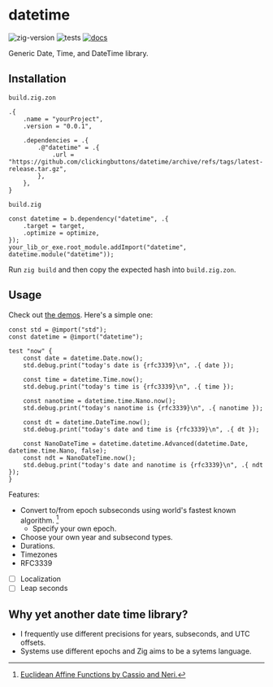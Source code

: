 # datetime

![zig-version](https://img.shields.io/badge/dynamic/yaml?url=https%3A%2F%2Fraw.githubusercontent.com%2Fclickingbuttons%2Fdatetime%2Fmaster%2F.github%2Fworkflows%2Ftest.yml&query=%24.jobs.test.steps%5B1%5D.with.version&label=zig-version)
![tests](https://github.com/clickingbuttons/datetime/actions/workflows/test.yml/badge.svg)
[![docs](https://github.com/clickingbuttons/datetime/actions/workflows/publish_docs.yml/badge.svg)](https://clickingbuttons.github.io/datetime)

Generic Date, Time, and DateTime library.

## Installation
`build.zig.zon`
```zig
.{
    .name = "yourProject",
    .version = "0.0.1",

    .dependencies = .{
        .@"datetime" = .{
            .url = "https://github.com/clickingbuttons/datetime/archive/refs/tags/latest-release.tar.gz",
        },
    },
}
```

`build.zig`
```zig
const datetime = b.dependency("datetime", .{
    .target = target,
    .optimize = optimize,
});
your_lib_or_exe.root_module.addImport("datetime", datetime.module("datetime"));
```

Run `zig build` and then copy the expected hash into `build.zig.zon`.

## Usage

Check out [the demos](./demos.zig). Here's a simple one:
```zig
const std = @import("std");
const datetime = @import("datetime");

test "now" {
    const date = datetime.Date.now();
    std.debug.print("today's date is {rfc3339}\n", .{ date });

    const time = datetime.Time.now();
    std.debug.print("today's time is {rfc3339}\n", .{ time });

    const nanotime = datetime.time.Nano.now();
    std.debug.print("today's nanotime is {rfc3339}\n", .{ nanotime });

    const dt = datetime.DateTime.now();
    std.debug.print("today's date and time is {rfc3339}\n", .{ dt });

    const NanoDateTime = datetime.datetime.Advanced(datetime.Date, datetime.time.Nano, false);
    const ndt = NanoDateTime.now();
    std.debug.print("today's date and nanotime is {rfc3339}\n", .{ ndt });
}
```

Features:
- Convert to/from epoch subseconds using world's fastest known algorithm. [^1]
    - Specify your own epoch.
- Choose your own year and subsecond types.
- Durations.
- Timezones
- RFC3339
- [ ] Localization
- [ ] Leap seconds

## Why yet another date time library?
- I frequently use different precisions for years, subseconds, and UTC offsets.
- Systems use different epochs and Zig aims to be a sytems language.

[^1]: [Euclidean Affine Functions by Cassio and Neri.](https://arxiv.org/pdf/2102.06959)
